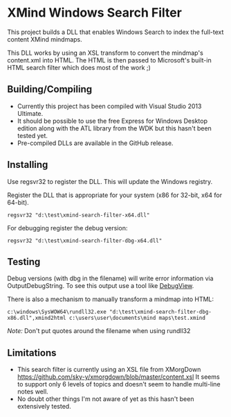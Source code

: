 XMind Windows Search Filter
================================


This project builds a DLL that enables Windows Search to index the full-text content XMind mindmaps.

This DLL works by using an XSL transform to convert the mindmap's content.xml into HTML. The HTML is then passed to Microsoft's built-in HTML search filter which does most of the work ;)


Building/Compiling
------------------

 - Currently this project has been compiled with Visual Studio 2013 Ultimate.
 - It should be possible to use the free Express for Windows Desktop edition along with the ATL library from the WDK but this hasn't been tested yet.
 - Pre-compiled DLLs are available in the GitHub release.


Installing
-------------

Use regsvr32 to register the DLL. This will update the Windows registry.


Register the DLL that is appropriate for your system (x86 for 32-bit, x64 for 64-bit).
```
regsvr32 "d:\test\xmind-search-filter-x64.dll"
```

For debugging register the debug version:
```
regsvr32 "d:\test\xmind-search-filter-dbg-x64.dll"
```


Testing
-------------

Debug versions (with dbg in the filename) will write error information via OutputDebugString. To see this output use a tool like [DebugView].

There is also a mechanism to manually transform a mindmap into HTML:

```
c:\windows\SysWOW64\rundll32.exe "d:\test\xmind-search-filter-dbg-x86.dll",xmind2html c:\users\user\documents\mind maps\test.xmind
```
*Note:* Don't put quotes around the filename when using rundll32


[DebugView]:http://technet.microsoft.com/en-us/sysinternals/bb896647.aspx


Limitations
-------------------

 - This search filter is currently using an XSL file from XMorgDown https://github.com/sky-y/xmorgdown/blob/master/content.xsl
It seems to support only 6 levels of topics and doesn't seem to handle multi-line notes well.
 - No doubt other things I'm not aware of yet as this hasn't been extensively tested.
